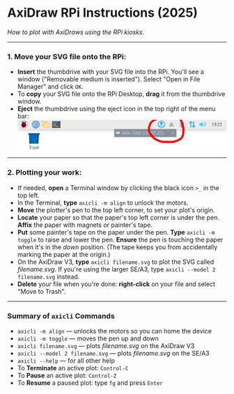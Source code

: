 # AxiDraw RPi Instructions (2025)

*How to plot with AxiDraws using the RPi kiosks.*

---

### 1. Move your SVG file onto the RPi:

* **Insert** the thumbdrive with your SVG file into the RPi. You'll see a window ("Removable medium is inserted"). Select "Open in File Manager" and click `OK`.
* To **copy** your SVG file onto the RPi Desktop, **drag** it from the thumbdrive window.
* **Eject** the thumbdrive using the eject icon in the top right of the menu bar:
  ![eject flashdrive](README_assets/rpi_standalone_eject_drive.png)


---

### 2. Plotting your work: 

* If needed, **open** a Terminal window by clicking the black icon `>_` in the top left.
* In the Terminal, **type** `axicli -m align` to unlock the motors. 
* **Move** the plotter's pen to the top left corner, to set your plot's origin. 
* **Locate** your paper so that the paper's top left corner is under the pen. **Affix** the paper with magnets or painter's tape. 
* **Put** some painter's tape on the paper under the pen. **Type** `axicli -m toggle` to raise and lower the pen. **Ensure** the pen is touching the paper when it's in the *down* position. (The tape keeps you from accidentally marking the paper at the origin.)
* On the AxiDraw V3, **type** `axicli filename.svg` to plot the SVG called *filename.svg*. If you're using the larger SE/A3, type `axicli --model 2 filename.svg` instead.
* **Delete** your file when you're done: **right-click** on your file and select "Move to Trash".

--- 

### Summary of `axicli` Commands

* `axicli -m align` — unlocks the motors so you can home the device
* `axicli -m toggle` — moves the pen up and down
* `axicli filename.svg` — plots *filename.svg* on the AxiDraw V3
* `axicli --model 2 filename.svg` — plots *filename.svg* on the SE/A3
* `axicli --help` — for all other help
* To **Terminate** an active plot: `Control-C`
* To **Pause** an active plot: `Control-Z`
* To **Resume** a paused plot: type `fg` and press `Enter`

